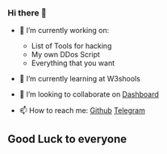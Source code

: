 ### Hi there 👋

- 🔭 I’m currently working on:
   * List of Tools for hacking
   * My own DDos Script
   * Everything that you want

- 🌱 I’m currently learning at W3shools
   
- 👯 I’m looking to collaborate on [Dashboard](https://dashboard.cloud-appstorage.ru)

- 📫 How to reach me: 
[Github](https://github.com/Kamakepar2029/)
[Telegram](https://t.me/kamakepar_man)

## Good Luck to everyone
